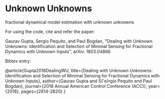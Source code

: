 # Unknown Unknowns
fractional dynamical model estimation with unknown unknowns

For using the code, cite and refer the paper: 

Gaurav Gupta, Sergio Pequito, and Paul Bogdan, "Dealing with Unknown Unknowns: Identification and Selection of Minimal Sensing for Fractional Dynamics with Unknown Inputs", arXiv: 1803.04866

Bibtex entry:

@article{Gupta2018DealingWU,
  title={Dealing with Unknown Unknowns: Identification and Selection of Minimal Sensing for Fractional Dynamics with Unknown Inputs},
  author={Gaurav Gupta and S{\'e}rgio Pequito and Paul Bogdan},
  journal={2018 Annual American Control Conference (ACC)},
  year={2018},
  pages={2814-2820}
}
